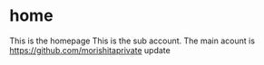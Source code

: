 # home
This is the homepage
This is the sub account. The main acount is https://github.com/morishitaprivate
update
